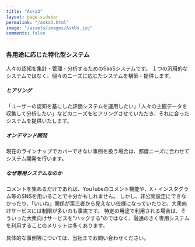 ```yaml
---
title: "Aska3"
layout: page-sidebar
permalink: "/aska3.html"
image: "/assets/images/AskUs.jpg"
comments: false
---
```



<h3 class="mt-3">各用途に応じた特化型システム</h3>
<p class="mb-4">
人々の認知を集計・管理・分析するためのSaaSシステムです。
１つの汎用的なシステムではなく、個々のニーズに応じたシステムを構築・提供します。
</p>

<h5 class="mt-5"><i class="fa fa-pen text-primary"></i> ヒアリング</h5>
「ユーザーの認知を基にした評価システムを運用したい」「人々の主観データを収集して分析したい」などのニーズをヒアリングさせていただき、それに合ったシステムを提供いたします。

<h5 class="mt-5"><i class="fa fa-cog text-primary"></i> オンデマンド開発</h5>
現在のラインナップでカバーできない事例を扱う場合は、都度ニーズに合わせてシステム開発を行います。

<h5 class="mt-5"><i class="fa fa-tv text-primary"></i> なぜ専用システムなのか</h5>
コメントを集めるだけであれば、YouTubeのコメント機能や、X・インスタグラム等のSNSを用いることで十分かもしれません。
しかし、非公開設定にできなかったり、「いいね」関係が第三者から見えない仕様になっていたりと、大衆向けサービスには制限が多いのも事実です。
特定の用途で利用される場合は、そういった大衆向けサービスを"ハックする"のではなく、融通のきく専用システムを利用することのメリットは多くあります。


具体的な事例等については、当社までお問い合わせください。

<!-- <div class="jumbotron mt-6">
  <h1 class="lead">1調査あたりのご料金</h1>
  <h2 class="display-5">¥200,000 (税込)</h2>
  <hr class="my-4">
  <p>高品質な調査の実現に向けて、上記サービスを含む総合的なサポートを担当したします。また、Askaのアカウントをご登録いただく必要はございません。</p>

  <p>ご相談だけでも結構です。まずはお気軽のお問合せください。</p>
  <a class="btn btn-primary btn-lg" href="{{site.baseurl}}/contact" role="button">お問合せ</a>
</div> -->



